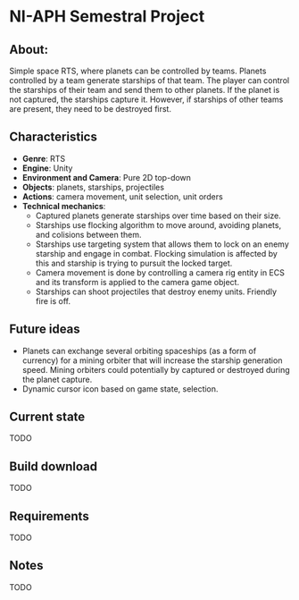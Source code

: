 # NI-APH Semestral Project

## About:
Simple space RTS, where planets can be controlled by teams. Planets controlled by a team generate starships of that team. 
The player can control the starships of their team and send them to other planets. If the planet is not captured, the starships capture it.
However, if starships of other teams are present, they need to be destroyed first. 

## Characteristics
- **Genre**: RTS
- **Engine**: Unity
- **Environment and Camera**: Pure 2D top-down
- **Objects**: planets, starships, projectiles
- **Actions**: camera movement, unit selection, unit orders
- **Technical mechanics**:
    - Captured planets generate starships over time based on their size.
    - Starships use flocking algorithm to move around, avoiding planets, and colisions between them.
    - Starships use targeting system that allows them to lock on an enemy starship and engage in combat. Flocking simulation is affected by this and starship is trying to pursuit the locked target.
    - Camera movement is done by controlling a camera rig entity in ECS and its transform is applied to the camera game object.
    - Starships can shoot projectiles that destroy enemy units. Friendly fire is off.

## Future ideas
- Planets can exchange several orbiting spaceships (as a form of currency) for a mining orbiter that will increase the starship generation speed. Mining orbiters could potentially by captured or destroyed during the planet capture.
- Dynamic cursor icon based on game state, selection.


## Current state
TODO

## Build download
TODO

## Requirements
TODO

## Notes
TODO